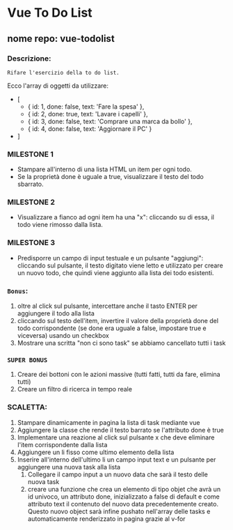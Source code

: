 # Vue To Do List
## nome repo: vue-todolist
### Descrizione:
    Rifare l'esercizio della to do list.
Ecco l'array di oggetti da utilizzare:
- [
  - { id: 1, done: false, text: 'Fare la spesa' },
  - { id: 2, done: true, text: 'Lavare i capelli' },
  - { id: 3, done: false, text: 'Comprare una marca da bollo' },
  - { id: 4, done: false, text: 'Aggiornare il PC' }
- ]
### MILESTONE 1
- Stampare all'interno di una lista HTML un item per ogni todo.
- Se la proprietà done è uguale a true, visualizzare il testo del todo sbarrato.
### MILESTONE 2
- Visualizzare a fianco ad ogni item ha una "x": cliccando su di essa, il todo viene rimosso dalla lista.
### MILESTONE 3
- Predisporre un campo di input testuale e un pulsante "aggiungi": cliccando sul pulsante, il testo digitato viene letto e utilizzato per creare un nuovo todo, che quindi viene aggiunto alla lista dei todo esistenti.
### `Bonus`:
1. oltre al click sul pulsante, intercettare anche il tasto ENTER per aggiungere il todo alla lista
2. cliccando sul testo dell'item, invertire il valore della proprietà done del todo corrispondente (se done era uguale a false, impostare true e viceversa) usando un checkbox
3. Mostrare una scritta "non ci sono task" se abbiamo cancellato tutti i task
### `SUPER BONUS`
1. Creare dei bottoni con le azioni massive (tutti fatti, tutti da fare, elimina tutti)
2. Creare un filtro di ricerca in tempo reale


### SCALETTA:
1. Stampare dinamicamente in pagina la lista di task mediante vue
2. Aggiungere la classe che rende il testo barrato se l'attributo done è true
3. Implementare una reazione al click sul pulsante x che deve eliminare l'item corrispondente dalla lista
4. Aggiungere un li fisso come ultimo elemento della lista
5. Inserire all'interno dell'ultimo li un campo input text e un pulsante per aggiungere una nuova task alla lista
    1. Collegare il campo input a un nuovo data che sarà il testo delle nuova task
    2. creare una funzione che crea un elemento di tipo objet che avrà un id univoco, un attributo done, inizializzato a false di default e come attributo text il contenuto del nuovo data precedentemente creato. Questo nuovo object sarà infine pushato nell'array delle tasks e automaticamente renderizzato in pagina grazie al v-for